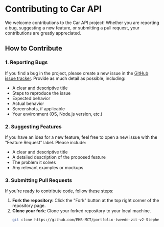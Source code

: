 # Contributing to Car API

We welcome contributions to the Car API project! Whether you are reporting a bug, suggesting a new feature, or submitting a pull request, your contributions are greatly appreciated.

## How to Contribute

### 1. Reporting Bugs
If you find a bug in the project, please create a new issue in the [GitHub issue tracker](https://github.com/your-repository/issues). Provide as much detail as possible, including:

- A clear and descriptive title
- Steps to reproduce the issue
- Expected behavior
- Actual behavior
- Screenshots, if applicable
- Your environment (OS, Node.js version, etc.)

### 2. Suggesting Features
If you have an idea for a new feature, feel free to open a new issue with the "Feature Request" label. Please include:

- A clear and descriptive title
- A detailed description of the proposed feature
- The problem it solves
- Any relevant examples or mockups

### 3. Submitting Pull Requests
If you're ready to contribute code, follow these steps:

1. **Fork the repository**: Click the "Fork" button at the top right corner of the repository page.
2. **Clone your fork**: Clone your forked repository to your local machine.
   ```bash
   git clone https://github.com/EHB-MCT/portfolio-tweede-zit-v2-Stephenasante21

